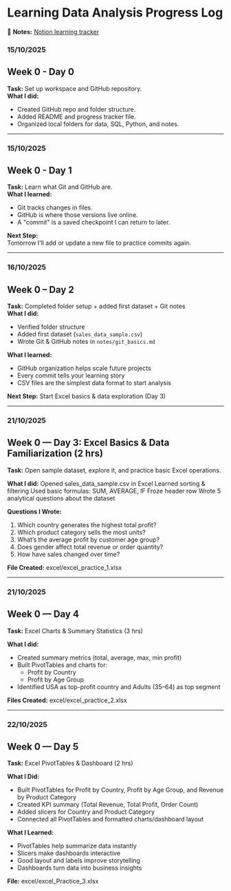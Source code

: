 # Learning Data Analysis Progress Log

📓 **Notes:** [Notion learning tracker](https://www.notion.so/Data-Analysis-Journey-28d3d7333fce80f7b1b5ea5c0a0ba8cf?source=copy_link)

### 15/10/2025
## Week 0 - Day 0
**Task:** Set up workspace and GitHub repository.  
**What I did:**

- Created GitHub repo and folder structure.
- Added README and progress tracker file.
- Organized local folders for data, SQL, Python, and notes.

---

### 15/10/2025
## Week 0 - Day 1
**Task:** Learn what Git and GitHub are.  
**What I learned:**
- Git tracks changes in files.
- GitHub is where those versions live online.
- A "commit" is a saved checkpoint I can return to later.

**Next Step:**  
Tomorrow I’ll add or update a new file to practice commits again.

---

### 16/10/2025
## Week 0 – Day 2
**Task:** Completed folder setup + added first dataset + Git notes  
**What I did:**
- Verified folder structure  
- Added first dataset (`sales_data_sample.csv`)  
- Wrote Git & GitHub notes in `notes/git_basics.md`  

**What I learned:**
- GitHub organization helps scale future projects  
- Every commit tells your learning story  
- CSV files are the simplest data format to start analysis

**Next Step:** Start Excel basics & data exploration (Day 3)

---

### 21/10/2025
## Week 0 — Day 3: Excel Basics & Data Familiarization (2 hrs)
**Task:** Open sample dataset, explore it, and practice basic Excel operations.

**What I did:**
Opened sales_data_sample.csv in Excel
Learned sorting & filtering
Used basic formulas: SUM, AVERAGE, IF
Froze header row
Wrote 5 analytical questions about the dataset

**Questions I Wrote:**
1. Which country generates the highest total profit?  
2. Which product category sells the most units?  
3. What’s the average profit by customer age group?  
4. Does gender affect total revenue or order quantity?  
5. How have sales changed over time?  

**File Created:** excel/excel_practice_1.xlsx

---

### 21/10/2025 
## Week 0 — Day 4  
**Task:** Excel Charts & Summary Statistics (3 hrs)

**What I did:**
- Created summary metrics (total, average, max, min profit)  
- Built PivotTables and charts for:
  - Profit by Country  
  - Profit by Age Group  
- Identified USA as top-profit country and Adults (35–64) as top segment  

**Files Created:** excel/excel_practice_2.xlsx 

---

### 22/10/2025 
## Week 0 — Day 5  
**Task:** Excel PivotTables & Dashboard (2 hrs)  

**What I Did:**  
- Built PivotTables for Profit by Country, Profit by Age Group, and Revenue by Product Category  
- Created KPI summary (Total Revenue, Total Profit, Order Count)  
- Added slicers for Country and Product Category  
- Connected all PivotTables and formatted charts/dashboard layout  

**What I Learned:**  
- PivotTables help summarize data instantly  
- Slicers make dashboards interactive  
- Good layout and labels improve storytelling  
- Dashboards turn data into business insights  

**File:** excel/excel_Practice_3.xlsx
